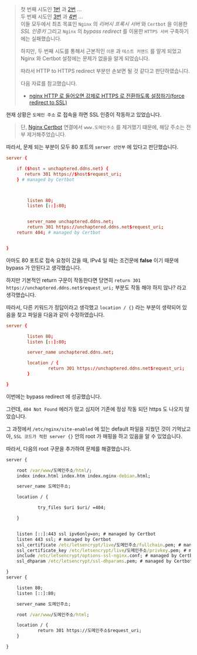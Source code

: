 > 첫 번째 시도인 [1번](./1.nginx.exit.error.md) 과 [2번](./2.nginx.bypass.error.md) ... <br>
> 두 번째 시도인 [3번](./3.nginx.setup.md) 과 [4번](./4.nginx.curtbot.md) ... <br>
> 이들 모두에서 최초 목표인 `Nginx` 의 _리버시 프록시 서버_ 와 `Certbot` 을 이용한 _SSL 인증키_ 그리고  `Nginx` 의 _bypass redirect_ 를 이용한 `HTTPS 서버` 구축하기 에는 실패했습니다.
>
> 하지만, 두 번째 시도를 통해서 근본적인 `이론` 과 `테스트 커맨드` 를 알게 되었고 Nginx 와 Certbot 설정에는 문제가 없을을 알게 되었습니다.
>
> 따라서 HTTP to HTTPS redirect 부분만 손보면 될 것 같다고 판단하였습니다.
>
> 다음 자료를 참고했습니다.
> - [nginx HTTP 로 들어오면 강제로 HTTPS 로 전환하도록 설정하기(force redirect to SSL)](https://www.lesstif.com/system-admin/nginx-http-https-force-redirect-to-ssl-113344694.html)

현재 상황은 `도메인 주소` 로 접속을 하면 SSL 인증이 작동하고 있었습니다.

> 단, [Nginx Certbot](./4.nginx.curtbot.md) 연결에서 `www.도메인주소` 를 제거했기 떄문에, 해당 주소는 전부 제거해주었습니다.

따라서, 문제 되는 부분이 모두 80 포트의 `server 선언부` 에 있다고 판단했습니다.

```conf
server {

    if ($host = unchaptered.ddns.net) {
       return 301 https://$host$request_uri;
    } # managed by Certbot



        listen 80;
        listen [::]:80;


        server_name unchaptered.ddns.net;
        return 301 https://unchaptered.ddns.net$request_uri;
    return 404; # managed by Certbot


}
```

아마도 80 포트로 접속 요청이 갔을 때, IPv4 일 때는 조건문에 **false** 이기 때문에 bypass 가 안된다고 생각했습니다.

하지만 기본적인 return 구문이 작동한다면 당연히 `return 301 https://unchaptered.ddns.net$request_uri;` 부분도 작동 해야 하지 않나? 라고 생각했습니다.

따라서, 다른 키워드가 정답이라고 생각했고 `location / {}` 라는 부분이 생략되어 있음을 찾고 파일을 다음과 같이 수정하였습니다.

```conf
server {

        listen 80;
        listen [::]:80;

        server_name unchaptered.ddns.net;

        location / {
                return 301 https://unchaptered.ddns.net$request_uri;
        }

}
```

이번에는 bypass redirect 에 성공했습니다.

그런데, `404 Not Found` 에러가 떴고 심지어 기존에 정상 작동 되던 https 도 나오지 않았습니다.

그 과정에서 `/etc/nginx/site-enabled` 에 있는 default 파일을 지웠던 것이 기억났고 아, `SSL 코드가 적힌 server {}` 안의 root 가 매핑을 하고 있음을 알 수 있었습니다.

따라서, 다음의 root 구문을 추가하여 문제를 해결했습니다.

```cmd
server {

    root /var/www/도메인주소/html/;
    index index.html index.htm index.nginx-debian.html;

    server_name 도메인주소;

    location / {

            try_files $uri $uri/ =404;

    }


    listen [::]:443 ssl ipv6only=on; # managed by Certbot
    listen 443 ssl; # managed by Certbot
    ssl_certificate /etc/letsencrypt/live/도메인주소/fullchain.pem; # managed by Certbot
    ssl_certificate_key /etc/letsencrypt/live/도메인주소/privkey.pem; # managed by Certbot
    include /etc/letsencrypt/options-ssl-nginx.conf; # managed by Certbot
    ssl_dhparam /etc/letsencrypt/ssl-dhparams.pem; # managed by Certbot

}
server {

    listen 80;
    listen [::]:80;

    server_name 도메인주소;

    root /var/www/도메인주소/html;

    location / {
            return 301 https://도메인주소$request_uri;
    }

}
```